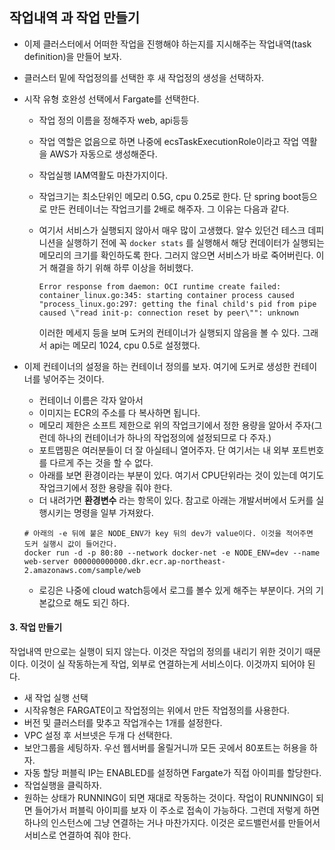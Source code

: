## 작업내역 과 작업 만들기

- 이제 클러스터에서 어떠한 작업을 진행해야 하는지를 지시해주는 작업내역(task definition)을 만들어 보자.

- 클러스터 밑에 작업정의를 선택한 후 새 작업정의 생성을 선택하자.

- 시작 유형 호완성 선택에서 Fargate를 선택한다.

  - 작업 정의 이름을 정해주자 web, api등등

  - 작업 역할은 없음으로 하면 나중에 ecsTaskExecutionRole이라고 작업 역활을 AWS가 자동으로 생성해준다.

  - 작업실행 IAM역활도 마찬가지이다.

  - 작업크기는 최소단위인 메모리 0.5G, cpu 0.25로 한다. 단 spring boot등으로 만든 컨테이너는 작업크기를 2배로 해주자. 그 이유는 다음과 같다.

  - 여기서 서비스가 실행되지 않아서 매우 많이 고생했다. 알수 있던건 테스크 데피니션을 실행하기 전에 꼭 `docker stats` 를 실행해서 해당 컨데이터가 실행되는 메모리의 크기를 확인하도록 한다. 그러지 않으면 서비스가 바로 죽어버린다. 이거 해결을 하기 위해 하루 이상을 허비했다.

    ```shell
    Error response from daemon: OCI runtime create failed: container_linux.go:345: starting container process caused "process_linux.go:297: getting the final child's pid from pipe caused \"read init-p: connection reset by peer\"": unknown
    ```

    이러한 메세지 등을 보며 도커의 컨테이너가 실행되지 않음을 볼 수 있다. 그래서 api는 메모리 1024, cpu 0.5로 설정했다.

- 이제 컨테이너의 설정을 하는 컨테이너 정의를 보자. 여기에 도커로 생성한 컨테이너를 넣어주는 것이다.

  - 컨테이너 이름은 각자 알아서
  - 이미지는 ECR의 주소를 다 복사하면 됩니다.
  - 메모리 제한은 소프트 제한으로 위의 작업크기에서 정한 용량을 알아서 주자(그런데 하나의 컨테이너가 하나의 작업정의에 설정되므로 다 주자.)
  - 포트맵핑은 여러분들이 더 잘 아실테니 열어주자. 단 여기서는 내 외부 포트번호를 다르게 주는 것을 할 수 없다.
  - 아래를 보면 환경이라는 부분이 있다. 여기서 CPU단위라는 것이 있는데 여기도 작업크기에서 정한 용량을 줘야 한다.
  - 더 내려가면 **환경변수** 라는 항목이 있다. 참고로 아래는 개발서버에서 도커를 실행시키는 명령을 일부 가져왔다.

  ```shell
  # 아래의 -e 뒤에 붙은 NODE_ENV가 key 뒤의 dev가 value이다. 이것을 적어주면 도커 실행시 값이 들어간다.
  docker run -d -p 80:80 --network docker-net -e NODE_ENV=dev --name web-server 000000000000.dkr.ecr.ap-northeast-2.amazonaws.com/sample/web
  ```

  - 로깅은 나중에 cloud watch등에서 로그를 볼수 있게 해주는 부분이다. 거의 기본값으로 해도 되긴 하다.

#### 3. 작업 만들기

작업내역 만으로는 실행이 되지 않는다. 이것은 작업의 정의를 내리기 위한 것이기 때문이다. 이것이 실 작동하는게 작업, 외부로 연결하는게 서비스이다. 이것까지 되어야 된다.

- 새 작업 실행 선택
- 시작유형은 FARGATE이고 작업정의는 위에서 만든 작업정의를 사용한다.
- 버전 및 클러스터를 맞추고 작업개수는 1개를 설정한다.
- VPC 설정 후 서브넷은 두개 다 선택한다.
- 보안그룹을 세팅하자. 우선 웹서버를 올릴거니까 모든 곳에서 80포트는 허용을 하자.
- 자동 할당 퍼블릭 IP는 ENABLED를 설정하면 Fargate가 직접 아이피를 할당한다.
- 작업실행을 클릭하자.
- 원하는 상태가 RUNNING이 되면 재대로 작동하는 것이다. 작업이 RUNNING이 되면 들어가서 퍼블릭 아이피를 보자 이 주소로 접속이 가능하다. 그런데 저렇게 하면 하나의 인스턴스에 그냥 연결하는 거나 마찬가지다. 이것은 로드밸런서를 만들어서 서비스로 연결하여 줘야 한다.
